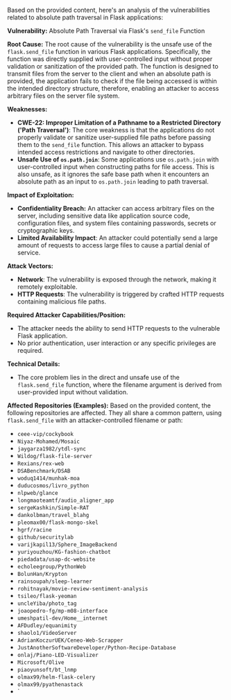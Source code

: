 Based on the provided content, here's an analysis of the vulnerabilities related to absolute path traversal in Flask applications:

**Vulnerability:** Absolute Path Traversal via Flask's `send_file` Function

**Root Cause:**
The root cause of the vulnerability is the unsafe use of the `flask.send_file` function in various Flask applications. Specifically, the function was directly supplied with user-controlled input without proper validation or sanitization of the provided path. The function is designed to transmit files from the server to the client and when an absolute path is provided, the application fails to check if the file being accessed is within the intended directory structure, therefore, enabling an attacker to access arbitrary files on the server file system.

**Weaknesses:**
*   **CWE-22: Improper Limitation of a Pathname to a Restricted Directory ('Path Traversal')**: The core weakness is that the applications do not properly validate or sanitize user-supplied file paths before passing them to the `send_file` function. This allows an attacker to bypass intended access restrictions and navigate to other directories.
*   **Unsafe Use of `os.path.join`**: Some applications use `os.path.join` with user-controlled input when constructing paths for file access. This is also unsafe, as it ignores the safe base path when it encounters an absolute path as an input to `os.path.join` leading to path traversal.

**Impact of Exploitation:**
*   **Confidentiality Breach:** An attacker can access arbitrary files on the server, including sensitive data like application source code, configuration files, and system files containing passwords, secrets or cryptographic keys.
*   **Limited Availability Impact**: An attacker could potentially send a large amount of requests to access large files to cause a partial denial of service.

**Attack Vectors:**
*   **Network**: The vulnerability is exposed through the network, making it remotely exploitable.
*   **HTTP Requests**: The vulnerability is triggered by crafted HTTP requests containing malicious file paths.

**Required Attacker Capabilities/Position:**
*   The attacker needs the ability to send HTTP requests to the vulnerable Flask application.
*   No prior authentication, user interaction or any specific privileges are required.

**Technical Details:**
* The core problem lies in the direct and unsafe use of the `flask.send_file` function, where the filename argument is derived from user-provided input without validation.

**Affected Repositories (Examples):**
Based on the provided content, the following repositories are affected. They all share a common pattern, using `flask.send_file` with an attacker-controlled filename or path:

*   `ceee-vip/cockybook`
*   `Niyaz-Mohamed/Mosaic`
*   `jaygarza1982/ytdl-sync`
*   `Wildog/flask-file-server`
*   `Rexians/rex-web`
*  `DSABenchmark/DSAB`
*   `woduq1414/munhak-moa`
*  `duducosmos/livro_python`
*   `nlpweb/glance`
* `longmaoteamtf/audio_aligner_app`
*   `sergeKashkin/Simple-RAT`
*   `dankolbman/travel_blahg`
*  `pleomax00/flask-mongo-skel`
* `hgrf/racine`
* `github/securitylab`
* `varijkapil13/Sphere_ImageBackend`
* `yuriyouzhou/KG-fashion-chatbot`
* `piedadata/usap-dc-website`
* `echoleegroup/PythonWeb`
* `BolunHan/Krypton`
* `rainsoupah/sleep-learner`
* `rohitnayak/movie-review-sentiment-analysis`
* `tsileo/flask-yeoman`
*  `uncleYiba/photo_tag`
*   `joaopedro-fg/mp-m08-interface`
*   `umeshpatil-dev/Home__internet`
*   `AFDudley/equanimity`
*   `shaolo1/VideoServer`
*   `AdrianKoczurUEK/Ceneo-Web-Scrapper`
*   `JustAnotherSoftwareDeveloper/Python-Recipe-Database`
*   `onlaj/Piano-LED-Visualizer`
*   `Microsoft/Olive`
*   `piaoyunsoft/bt_lnmp`
*    `olmax99/helm-flask-celery`
*   `olmax99/pyathenastack`
* `